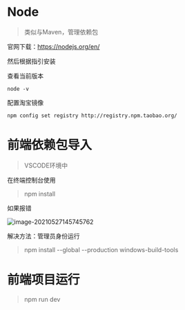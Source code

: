 # Node

> 类似与Maven，管理依赖包

官网下载：https://nodejs.org/en/

然后根据指引安装

查看当前版本

```shell
node -v
```

配置淘宝镜像

```shell
npm config set registry http://registry.npm.taobao.org/
```

# 前端依赖包导入

> VSCODE环境中

在终端控制台使用

> npm install

如果报错

![image-20210527145745762](C:\Users\Qian\AppData\Roaming\Typora\typora-user-images\image-20210527145745762.png)

解决方法：管理员身份运行

> npm install --global --production windows-build-tools

# 前端项目运行

> npm run dev
